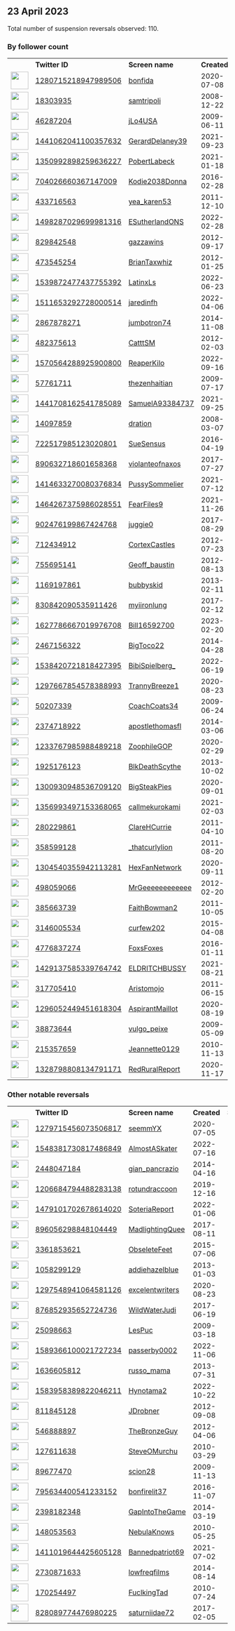 
## 23 April 2023
Total number of suspension reversals observed: 110.

### By follower count
<table><tr><th></th><th align="left">Twitter ID</th><th align="left">Screen name</th>
<th align="left">Created</th><th align="left">Status</th><th align="left">Suspended</th><th align="left">Followers</th>
<tr><td><a href="https://pbs.twimg.com/profile_images/1608753440741642240/IKcnpTnZ_normal.png"><img src="https://pbs.twimg.com/profile_images/1608753440741642240/IKcnpTnZ_normal.png" width="40px" height="40px" align="center"/></a></td><td><a href="https://twitter.com/intent/user?user_id=1280715218947989506">1280715218947989506</a></td><td><a href="https://twitter.com/bonfida">bonfida</a></td><td>2020-07-08</td><td align="center"></td><td>2023-01-19</td><td>97003</td></tr>
<tr><td><a href="https://pbs.twimg.com/profile_images/740846645261312004/goAlrBti_normal.jpg"><img src="https://pbs.twimg.com/profile_images/740846645261312004/goAlrBti_normal.jpg" width="40px" height="40px" align="center"/></a></td><td><a href="https://twitter.com/intent/user?user_id=18303935">18303935</a></td><td><a href="https://twitter.com/samtripoli">samtripoli</a></td><td>2008-12-22</td><td align="center"></td><td></td><td>59883</td></tr>
<tr><td><a href="https://pbs.twimg.com/profile_images/1649927127943225346/PVoevAOA_normal.jpg"><img src="https://pbs.twimg.com/profile_images/1649927127943225346/PVoevAOA_normal.jpg" width="40px" height="40px" align="center"/></a></td><td><a href="https://twitter.com/intent/user?user_id=46287204">46287204</a></td><td><a href="https://twitter.com/jLo4USA">jLo4USA</a></td><td>2009-06-11</td><td align="center"></td><td></td><td>14365</td></tr>
<tr><td><a href="https://pbs.twimg.com/profile_images/1651958577412620288/miZ_CsfL_normal.jpg"><img src="https://pbs.twimg.com/profile_images/1651958577412620288/miZ_CsfL_normal.jpg" width="40px" height="40px" align="center"/></a></td><td><a href="https://twitter.com/intent/user?user_id=1441062041100357632">1441062041100357632</a></td><td><a href="https://twitter.com/GerardDelaney39">GerardDelaney39</a></td><td>2021-09-23</td><td align="center"></td><td>2022-06-24</td><td>8153</td></tr>
<tr><td><a href="https://pbs.twimg.com/profile_images/1667058847985352710/kJOzJQPf_normal.jpg"><img src="https://pbs.twimg.com/profile_images/1667058847985352710/kJOzJQPf_normal.jpg" width="40px" height="40px" align="center"/></a></td><td><a href="https://twitter.com/intent/user?user_id=1350992898259636227">1350992898259636227</a></td><td><a href="https://twitter.com/PobertLabeck">PobertLabeck</a></td><td>2021-01-18</td><td align="center"></td><td>2022-03-08</td><td>6540</td></tr>
<tr><td><a href="https://pbs.twimg.com/profile_images/716367928430567426/37XH3Z4u_normal.jpg"><img src="https://pbs.twimg.com/profile_images/716367928430567426/37XH3Z4u_normal.jpg" width="40px" height="40px" align="center"/></a></td><td><a href="https://twitter.com/intent/user?user_id=704026660367147009">704026660367147009</a></td><td><a href="https://twitter.com/Kodie2038Donna">Kodie2038Donna</a></td><td>2016-02-28</td><td align="center"></td><td>2022-11-13</td><td>4794</td></tr>
<tr><td><a href="https://pbs.twimg.com/profile_images/1688078935/DPP_0106_normal.jpg"><img src="https://pbs.twimg.com/profile_images/1688078935/DPP_0106_normal.jpg" width="40px" height="40px" align="center"/></a></td><td><a href="https://twitter.com/intent/user?user_id=433716563">433716563</a></td><td><a href="https://twitter.com/yea_karen53">yea_karen53</a></td><td>2011-12-10</td><td align="center"></td><td></td><td>4660</td></tr>
<tr><td><a href="https://pbs.twimg.com/profile_images/1526876417845338114/1BmlCisT_normal.jpg"><img src="https://pbs.twimg.com/profile_images/1526876417845338114/1BmlCisT_normal.jpg" width="40px" height="40px" align="center"/></a></td><td><a href="https://twitter.com/intent/user?user_id=1498287029699981316">1498287029699981316</a></td><td><a href="https://twitter.com/ESutherlandONS">ESutherlandONS</a></td><td>2022-02-28</td><td align="center"></td><td>2023-04-06</td><td>3767</td></tr>
<tr><td><a href="https://pbs.twimg.com/profile_images/2844544664/b33bdcfb68d08e3fdbacd087032ab278_normal.jpeg"><img src="https://pbs.twimg.com/profile_images/2844544664/b33bdcfb68d08e3fdbacd087032ab278_normal.jpeg" width="40px" height="40px" align="center"/></a></td><td><a href="https://twitter.com/intent/user?user_id=829842548">829842548</a></td><td><a href="https://twitter.com/gazzawins">gazzawins</a></td><td>2012-09-17</td><td align="center"></td><td>2022-12-12</td><td>3136</td></tr>
<tr><td><a href="https://pbs.twimg.com/profile_images/482170763961970688/ilRtrBV-_normal.jpeg"><img src="https://pbs.twimg.com/profile_images/482170763961970688/ilRtrBV-_normal.jpeg" width="40px" height="40px" align="center"/></a></td><td><a href="https://twitter.com/intent/user?user_id=473545254">473545254</a></td><td><a href="https://twitter.com/BrianTaxwhiz">BrianTaxwhiz</a></td><td>2012-01-25</td><td align="center"></td><td></td><td>2837</td></tr>
<tr><td><a href="https://pbs.twimg.com/profile_images/1539872710754390016/7pBzMhzi_normal.jpg"><img src="https://pbs.twimg.com/profile_images/1539872710754390016/7pBzMhzi_normal.jpg" width="40px" height="40px" align="center"/></a></td><td><a href="https://twitter.com/intent/user?user_id=1539872477437755392">1539872477437755392</a></td><td><a href="https://twitter.com/LatinxLs">LatinxLs</a></td><td>2022-06-23</td><td align="center"></td><td>2022-12-13</td><td>2535</td></tr>
<tr><td><a href="https://pbs.twimg.com/profile_images/1511657985961246720/mk3XlCY5_normal.jpg"><img src="https://pbs.twimg.com/profile_images/1511657985961246720/mk3XlCY5_normal.jpg" width="40px" height="40px" align="center"/></a></td><td><a href="https://twitter.com/intent/user?user_id=1511653292728000514">1511653292728000514</a></td><td><a href="https://twitter.com/jaredinfh">jaredinfh</a></td><td>2022-04-06</td><td align="center"></td><td>2023-03-09</td><td>2457</td></tr>
<tr><td><a href="https://pbs.twimg.com/profile_images/1518117712265945088/xGlvNjys_normal.jpg"><img src="https://pbs.twimg.com/profile_images/1518117712265945088/xGlvNjys_normal.jpg" width="40px" height="40px" align="center"/></a></td><td><a href="https://twitter.com/intent/user?user_id=2867878271">2867878271</a></td><td><a href="https://twitter.com/jumbotron74">jumbotron74</a></td><td>2014-11-08</td><td align="center"></td><td>2022-07-25</td><td>2161</td></tr>
<tr><td><a href="https://pbs.twimg.com/profile_images/756170952136851456/GZAogyhV_normal.jpg"><img src="https://pbs.twimg.com/profile_images/756170952136851456/GZAogyhV_normal.jpg" width="40px" height="40px" align="center"/></a></td><td><a href="https://twitter.com/intent/user?user_id=482375613">482375613</a></td><td><a href="https://twitter.com/CatttSM">CatttSM</a></td><td>2012-02-03</td><td align="center"></td><td></td><td>1794</td></tr>
<tr><td><a href="https://pbs.twimg.com/profile_images/1570564515518881792/Q_3Cjjv0_normal.jpg"><img src="https://pbs.twimg.com/profile_images/1570564515518881792/Q_3Cjjv0_normal.jpg" width="40px" height="40px" align="center"/></a></td><td><a href="https://twitter.com/intent/user?user_id=1570564288925900800">1570564288925900800</a></td><td><a href="https://twitter.com/ReaperKilo">ReaperKilo</a></td><td>2022-09-16</td><td align="center"></td><td>2023-04-15</td><td>1739</td></tr>
<tr><td><a href="https://pbs.twimg.com/profile_images/1517442091844083713/5nIS2YX7_normal.jpg"><img src="https://pbs.twimg.com/profile_images/1517442091844083713/5nIS2YX7_normal.jpg" width="40px" height="40px" align="center"/></a></td><td><a href="https://twitter.com/intent/user?user_id=57761711">57761711</a></td><td><a href="https://twitter.com/thezenhaitian">thezenhaitian</a></td><td>2009-07-17</td><td align="center"></td><td>2022-05-08</td><td>1684</td></tr>
<tr><td><a href="https://pbs.twimg.com/profile_images/1594652482860449795/MkFdewuJ_normal.jpg"><img src="https://pbs.twimg.com/profile_images/1594652482860449795/MkFdewuJ_normal.jpg" width="40px" height="40px" align="center"/></a></td><td><a href="https://twitter.com/intent/user?user_id=1441708162541785089">1441708162541785089</a></td><td><a href="https://twitter.com/SamuelA93384737">SamuelA93384737</a></td><td>2021-09-25</td><td align="center"></td><td>2022-11-27</td><td>1669</td></tr>
<tr><td><a href="https://pbs.twimg.com/profile_images/1002640218556649472/-CjVBU_H_normal.jpg"><img src="https://pbs.twimg.com/profile_images/1002640218556649472/-CjVBU_H_normal.jpg" width="40px" height="40px" align="center"/></a></td><td><a href="https://twitter.com/intent/user?user_id=14097859">14097859</a></td><td><a href="https://twitter.com/dration">dration</a></td><td>2008-03-07</td><td align="center"></td><td>2023-04-15</td><td>1537</td></tr>
<tr><td><a href="https://pbs.twimg.com/profile_images/1650497832334381056/a-iS7Aue_normal.jpg"><img src="https://pbs.twimg.com/profile_images/1650497832334381056/a-iS7Aue_normal.jpg" width="40px" height="40px" align="center"/></a></td><td><a href="https://twitter.com/intent/user?user_id=722517985123020801">722517985123020801</a></td><td><a href="https://twitter.com/SueSensus">SueSensus</a></td><td>2016-04-19</td><td align="center"></td><td>2022-06-23</td><td>1318</td></tr>
<tr><td><a href="https://pbs.twimg.com/profile_images/1440789335071080452/jtNp-yqV_normal.jpg"><img src="https://pbs.twimg.com/profile_images/1440789335071080452/jtNp-yqV_normal.jpg" width="40px" height="40px" align="center"/></a></td><td><a href="https://twitter.com/intent/user?user_id=890632718601658368">890632718601658368</a></td><td><a href="https://twitter.com/violanteofnaxos">violanteofnaxos</a></td><td>2017-07-27</td><td align="center"></td><td>2022-04-27</td><td>1276</td></tr>
<tr><td><a href="https://pbs.twimg.com/profile_images/1657837313597009922/2LyeTYjw_normal.jpg"><img src="https://pbs.twimg.com/profile_images/1657837313597009922/2LyeTYjw_normal.jpg" width="40px" height="40px" align="center"/></a></td><td><a href="https://twitter.com/intent/user?user_id=1414633270080376834">1414633270080376834</a></td><td><a href="https://twitter.com/PussySommelier">PussySommelier</a></td><td>2021-07-12</td><td align="center"></td><td>2022-04-05</td><td>1274</td></tr>
<tr><td><a href="https://pbs.twimg.com/profile_images/1584199452457312263/gpPxyZ-Z_normal.jpg"><img src="https://pbs.twimg.com/profile_images/1584199452457312263/gpPxyZ-Z_normal.jpg" width="40px" height="40px" align="center"/></a></td><td><a href="https://twitter.com/intent/user?user_id=1464267375986028551">1464267375986028551</a></td><td><a href="https://twitter.com/FearFiles9">FearFiles9</a></td><td>2021-11-26</td><td align="center"></td><td>2022-11-19</td><td>1213</td></tr>
<tr><td><a href="https://pbs.twimg.com/profile_images/1531226082447446017/THE94LrY_normal.jpg"><img src="https://pbs.twimg.com/profile_images/1531226082447446017/THE94LrY_normal.jpg" width="40px" height="40px" align="center"/></a></td><td><a href="https://twitter.com/intent/user?user_id=902476199867424768">902476199867424768</a></td><td><a href="https://twitter.com/juggie0">juggie0</a></td><td>2017-08-29</td><td align="center"></td><td>2022-10-06</td><td>1128</td></tr>
<tr><td><a href="https://pbs.twimg.com/profile_images/1657391565097115650/QaCVsb0G_normal.jpg"><img src="https://pbs.twimg.com/profile_images/1657391565097115650/QaCVsb0G_normal.jpg" width="40px" height="40px" align="center"/></a></td><td><a href="https://twitter.com/intent/user?user_id=712434912">712434912</a></td><td><a href="https://twitter.com/CortexCastles">CortexCastles</a></td><td>2012-07-23</td><td align="center"></td><td>2023-04-07</td><td>1088</td></tr>
<tr><td><a href="https://pbs.twimg.com/profile_images/1651898165660995585/o7_cyw4c_normal.jpg"><img src="https://pbs.twimg.com/profile_images/1651898165660995585/o7_cyw4c_normal.jpg" width="40px" height="40px" align="center"/></a></td><td><a href="https://twitter.com/intent/user?user_id=755695141">755695141</a></td><td><a href="https://twitter.com/Geoff_baustin">Geoff_baustin</a></td><td>2012-08-13</td><td align="center"></td><td>2023-04-06</td><td>1020</td></tr>
<tr><td><a href="https://pbs.twimg.com/profile_images/496015094539497472/BVnRtK7h_normal.jpeg"><img src="https://pbs.twimg.com/profile_images/496015094539497472/BVnRtK7h_normal.jpeg" width="40px" height="40px" align="center"/></a></td><td><a href="https://twitter.com/intent/user?user_id=1169197861">1169197861</a></td><td><a href="https://twitter.com/bubbyskid">bubbyskid</a></td><td>2013-02-11</td><td align="center"></td><td>2022-03-31</td><td>942</td></tr>
<tr><td><a href="https://pbs.twimg.com/profile_images/1665523221246902272/wBU6cLm6_normal.jpg"><img src="https://pbs.twimg.com/profile_images/1665523221246902272/wBU6cLm6_normal.jpg" width="40px" height="40px" align="center"/></a></td><td><a href="https://twitter.com/intent/user?user_id=830842090535911426">830842090535911426</a></td><td><a href="https://twitter.com/myiironlung">myiironlung</a></td><td>2017-02-12</td><td align="center"></td><td></td><td>875</td></tr>
<tr><td><a href="https://pbs.twimg.com/profile_images/1644363145731866627/S0Rw0wgt_normal.jpg"><img src="https://pbs.twimg.com/profile_images/1644363145731866627/S0Rw0wgt_normal.jpg" width="40px" height="40px" align="center"/></a></td><td><a href="https://twitter.com/intent/user?user_id=1627786667019976708">1627786667019976708</a></td><td><a href="https://twitter.com/Bill16592700">Bill16592700</a></td><td>2023-02-20</td><td align="center"></td><td>2023-04-14</td><td>806</td></tr>
<tr><td><a href="https://pbs.twimg.com/profile_images/1650680629493628931/5oB1pM1j_normal.jpg"><img src="https://pbs.twimg.com/profile_images/1650680629493628931/5oB1pM1j_normal.jpg" width="40px" height="40px" align="center"/></a></td><td><a href="https://twitter.com/intent/user?user_id=2467156322">2467156322</a></td><td><a href="https://twitter.com/BigToco22">BigToco22</a></td><td>2014-04-28</td><td align="center">🔒</td><td>2022-04-23</td><td>790</td></tr>
<tr><td><a href="https://pbs.twimg.com/profile_images/1538420968137363457/KZY56NrJ_normal.jpg"><img src="https://pbs.twimg.com/profile_images/1538420968137363457/KZY56NrJ_normal.jpg" width="40px" height="40px" align="center"/></a></td><td><a href="https://twitter.com/intent/user?user_id=1538420721818427395">1538420721818427395</a></td><td><a href="https://twitter.com/BibiSpielberg_">BibiSpielberg_</a></td><td>2022-06-19</td><td align="center"></td><td>2022-08-23</td><td>747</td></tr>
<tr><td><a href="https://pbs.twimg.com/profile_images/1661897788043436033/xGOGyjz1_normal.jpg"><img src="https://pbs.twimg.com/profile_images/1661897788043436033/xGOGyjz1_normal.jpg" width="40px" height="40px" align="center"/></a></td><td><a href="https://twitter.com/intent/user?user_id=1297667854578388993">1297667854578388993</a></td><td><a href="https://twitter.com/TrannyBreeze1">TrannyBreeze1</a></td><td>2020-08-23</td><td align="center">🔒</td><td>2022-08-30</td><td>727</td></tr>
<tr><td><a href="https://pbs.twimg.com/profile_images/1647634244775170050/d_MCXExB_normal.jpg"><img src="https://pbs.twimg.com/profile_images/1647634244775170050/d_MCXExB_normal.jpg" width="40px" height="40px" align="center"/></a></td><td><a href="https://twitter.com/intent/user?user_id=50207339">50207339</a></td><td><a href="https://twitter.com/CoachCoats34">CoachCoats34</a></td><td>2009-06-24</td><td align="center"></td><td>2023-04-09</td><td>707</td></tr>
<tr><td><a href="https://pbs.twimg.com/profile_images/1494349076162306053/AAOhV18d_normal.jpg"><img src="https://pbs.twimg.com/profile_images/1494349076162306053/AAOhV18d_normal.jpg" width="40px" height="40px" align="center"/></a></td><td><a href="https://twitter.com/intent/user?user_id=2374718922">2374718922</a></td><td><a href="https://twitter.com/apostlethomasfl">apostlethomasfl</a></td><td>2014-03-06</td><td align="center"></td><td>2022-07-10</td><td>678</td></tr>
<tr><td><a href="https://pbs.twimg.com/profile_images/1649965315290279936/cDCvmpB0_normal.jpg"><img src="https://pbs.twimg.com/profile_images/1649965315290279936/cDCvmpB0_normal.jpg" width="40px" height="40px" align="center"/></a></td><td><a href="https://twitter.com/intent/user?user_id=1233767985988489218">1233767985988489218</a></td><td><a href="https://twitter.com/ZoophileGOP">ZoophileGOP</a></td><td>2020-02-29</td><td align="center"></td><td>2022-08-09</td><td>639</td></tr>
<tr><td><a href="https://pbs.twimg.com/profile_images/1649845226473676803/FRkeAu6G_normal.jpg"><img src="https://pbs.twimg.com/profile_images/1649845226473676803/FRkeAu6G_normal.jpg" width="40px" height="40px" align="center"/></a></td><td><a href="https://twitter.com/intent/user?user_id=1925176123">1925176123</a></td><td><a href="https://twitter.com/BlkDeathScythe">BlkDeathScythe</a></td><td>2013-10-02</td><td align="center"></td><td>2022-05-14</td><td>624</td></tr>
<tr><td><a href="https://pbs.twimg.com/profile_images/1538418258428280833/A1_FkB2A_normal.jpg"><img src="https://pbs.twimg.com/profile_images/1538418258428280833/A1_FkB2A_normal.jpg" width="40px" height="40px" align="center"/></a></td><td><a href="https://twitter.com/intent/user?user_id=1300930948536709120">1300930948536709120</a></td><td><a href="https://twitter.com/BigSteakPies">BigSteakPies</a></td><td>2020-09-01</td><td align="center"></td><td>2022-06-23</td><td>570</td></tr>
<tr><td><a href="https://pbs.twimg.com/profile_images/1649842536809201664/OqLZskiN_normal.jpg"><img src="https://pbs.twimg.com/profile_images/1649842536809201664/OqLZskiN_normal.jpg" width="40px" height="40px" align="center"/></a></td><td><a href="https://twitter.com/intent/user?user_id=1356993497153368065">1356993497153368065</a></td><td><a href="https://twitter.com/callmekurokami">callmekurokami</a></td><td>2021-02-03</td><td align="center">🔒</td><td>2022-04-11</td><td>568</td></tr>
<tr><td><a href="https://pbs.twimg.com/profile_images/1139944904308793344/7OtEXVRg_normal.jpg"><img src="https://pbs.twimg.com/profile_images/1139944904308793344/7OtEXVRg_normal.jpg" width="40px" height="40px" align="center"/></a></td><td><a href="https://twitter.com/intent/user?user_id=280229861">280229861</a></td><td><a href="https://twitter.com/ClareHCurrie">ClareHCurrie</a></td><td>2011-04-10</td><td align="center"></td><td>2023-03-25</td><td>567</td></tr>
<tr><td><a href="https://pbs.twimg.com/profile_images/1648338906545369090/PC0Q8l0y_normal.jpg"><img src="https://pbs.twimg.com/profile_images/1648338906545369090/PC0Q8l0y_normal.jpg" width="40px" height="40px" align="center"/></a></td><td><a href="https://twitter.com/intent/user?user_id=358599128">358599128</a></td><td><a href="https://twitter.com/_thatcurlylion">_thatcurlylion</a></td><td>2011-08-20</td><td align="center"></td><td>2023-01-04</td><td>556</td></tr>
<tr><td><a href="https://pbs.twimg.com/profile_images/1450841326459789312/p52iDK5B_normal.jpg"><img src="https://pbs.twimg.com/profile_images/1450841326459789312/p52iDK5B_normal.jpg" width="40px" height="40px" align="center"/></a></td><td><a href="https://twitter.com/intent/user?user_id=1304540355942113281">1304540355942113281</a></td><td><a href="https://twitter.com/HexFanNetwork">HexFanNetwork</a></td><td>2020-09-11</td><td align="center"></td><td>2022-08-18</td><td>549</td></tr>
<tr><td><a href="https://pbs.twimg.com/profile_images/1094781880652554241/p2i2L5dI_normal.jpg"><img src="https://pbs.twimg.com/profile_images/1094781880652554241/p2i2L5dI_normal.jpg" width="40px" height="40px" align="center"/></a></td><td><a href="https://twitter.com/intent/user?user_id=498059066">498059066</a></td><td><a href="https://twitter.com/MrGeeeeeeeeeeee">MrGeeeeeeeeeeee</a></td><td>2012-02-20</td><td align="center"></td><td>2022-12-20</td><td>545</td></tr>
<tr><td><a href="https://pbs.twimg.com/profile_images/1540248847670280193/xD-dK8zF_normal.jpg"><img src="https://pbs.twimg.com/profile_images/1540248847670280193/xD-dK8zF_normal.jpg" width="40px" height="40px" align="center"/></a></td><td><a href="https://twitter.com/intent/user?user_id=385663739">385663739</a></td><td><a href="https://twitter.com/FaithBowman2">FaithBowman2</a></td><td>2011-10-05</td><td align="center"></td><td>2022-08-18</td><td>533</td></tr>
<tr><td><a href="https://pbs.twimg.com/profile_images/1649508720315908097/VrJJisxL_normal.jpg"><img src="https://pbs.twimg.com/profile_images/1649508720315908097/VrJJisxL_normal.jpg" width="40px" height="40px" align="center"/></a></td><td><a href="https://twitter.com/intent/user?user_id=3146005534">3146005534</a></td><td><a href="https://twitter.com/curfew202">curfew202</a></td><td>2015-04-08</td><td align="center"></td><td>2022-04-23</td><td>504</td></tr>
<tr><td><a href="https://pbs.twimg.com/profile_images/905212717044137984/BS9FS3Fw_normal.jpg"><img src="https://pbs.twimg.com/profile_images/905212717044137984/BS9FS3Fw_normal.jpg" width="40px" height="40px" align="center"/></a></td><td><a href="https://twitter.com/intent/user?user_id=4776837274">4776837274</a></td><td><a href="https://twitter.com/FoxsFoxes">FoxsFoxes</a></td><td>2016-01-11</td><td align="center"></td><td>2022-07-08</td><td>451</td></tr>
<tr><td><a href="https://pbs.twimg.com/profile_images/1664858903887196160/-DuVTPdE_normal.jpg"><img src="https://pbs.twimg.com/profile_images/1664858903887196160/-DuVTPdE_normal.jpg" width="40px" height="40px" align="center"/></a></td><td><a href="https://twitter.com/intent/user?user_id=1429137585339764742">1429137585339764742</a></td><td><a href="https://twitter.com/ELDRITCHBUSSY">ELDRITCHBUSSY</a></td><td>2021-08-21</td><td align="center"></td><td>2022-03-12</td><td>445</td></tr>
<tr><td><a href="https://pbs.twimg.com/profile_images/1661963576557424640/4cH84ugc_normal.jpg"><img src="https://pbs.twimg.com/profile_images/1661963576557424640/4cH84ugc_normal.jpg" width="40px" height="40px" align="center"/></a></td><td><a href="https://twitter.com/intent/user?user_id=317705410">317705410</a></td><td><a href="https://twitter.com/Aristomojo">Aristomojo</a></td><td>2011-06-15</td><td align="center"></td><td>2022-07-22</td><td>415</td></tr>
<tr><td><a href="https://pbs.twimg.com/profile_images/1650158007085326336/x_13qFV5_normal.jpg"><img src="https://pbs.twimg.com/profile_images/1650158007085326336/x_13qFV5_normal.jpg" width="40px" height="40px" align="center"/></a></td><td><a href="https://twitter.com/intent/user?user_id=1296052449451618304">1296052449451618304</a></td><td><a href="https://twitter.com/AspirantMaillot">AspirantMaillot</a></td><td>2020-08-19</td><td align="center"></td><td></td><td>412</td></tr>
<tr><td><a href="https://pbs.twimg.com/profile_images/1597746333762437121/oFybhssU_normal.jpg"><img src="https://pbs.twimg.com/profile_images/1597746333762437121/oFybhssU_normal.jpg" width="40px" height="40px" align="center"/></a></td><td><a href="https://twitter.com/intent/user?user_id=38873644">38873644</a></td><td><a href="https://twitter.com/vulgo_peixe">vulgo_peixe</a></td><td>2009-05-09</td><td align="center"></td><td>2022-12-11</td><td>400</td></tr>
<tr><td><a href="https://pbs.twimg.com/profile_images/1339687527557574660/lG6jwKeA_normal.jpg"><img src="https://pbs.twimg.com/profile_images/1339687527557574660/lG6jwKeA_normal.jpg" width="40px" height="40px" align="center"/></a></td><td><a href="https://twitter.com/intent/user?user_id=215357659">215357659</a></td><td><a href="https://twitter.com/Jeannette0129">Jeannette0129</a></td><td>2010-11-13</td><td align="center"></td><td></td><td>377</td></tr>
<tr><td><a href="https://pbs.twimg.com/profile_images/1329113014344306689/TkcwTS5F_normal.jpg"><img src="https://pbs.twimg.com/profile_images/1329113014344306689/TkcwTS5F_normal.jpg" width="40px" height="40px" align="center"/></a></td><td><a href="https://twitter.com/intent/user?user_id=1328798808134791171">1328798808134791171</a></td><td><a href="https://twitter.com/RedRuralReport">RedRuralReport</a></td><td>2020-11-17</td><td align="center"></td><td>2022-06-08</td><td>358</td></tr>
</table>

### Other notable reversals
<table><tr><th></th><th align="left">Twitter ID</th><th align="left">Screen name</th>
<th align="left">Created</th><th align="left">Status</th><th align="left">Suspended</th><th align="left">Followers</th>
<tr><td><a href="https://pbs.twimg.com/profile_images/1653857550721220612/wBnH5WTU_normal.jpg"><img src="https://pbs.twimg.com/profile_images/1653857550721220612/wBnH5WTU_normal.jpg" width="40px" height="40px" align="center"/></a></td><td><a href="https://twitter.com/intent/user?user_id=1279715456073506817">1279715456073506817</a></td><td><a href="https://twitter.com/seemmYX">seemmYX</a></td><td>2020-07-05</td><td align="center"></td><td>2022-12-30</td><td>187</td></tr>
<tr><td><a href="https://pbs.twimg.com/profile_images/1589537050121977856/Ky_1keVv_normal.jpg"><img src="https://pbs.twimg.com/profile_images/1589537050121977856/Ky_1keVv_normal.jpg" width="40px" height="40px" align="center"/></a></td><td><a href="https://twitter.com/intent/user?user_id=1548381730817486849">1548381730817486849</a></td><td><a href="https://twitter.com/AlmostASkater">AlmostASkater</a></td><td>2022-07-16</td><td align="center"></td><td>2022-12-20</td><td>82</td></tr>
<tr><td><a href="https://pbs.twimg.com/profile_images/1486855223465451526/FeOvpxsc_normal.jpg"><img src="https://pbs.twimg.com/profile_images/1486855223465451526/FeOvpxsc_normal.jpg" width="40px" height="40px" align="center"/></a></td><td><a href="https://twitter.com/intent/user?user_id=2448047184">2448047184</a></td><td><a href="https://twitter.com/gian_pancrazio">gian_pancrazio</a></td><td>2014-04-16</td><td align="center"></td><td>2023-04-11</td><td>111</td></tr>
<tr><td><a href="https://pbs.twimg.com/profile_images/1246148042492973058/XebvJvwk_normal.jpg"><img src="https://pbs.twimg.com/profile_images/1246148042492973058/XebvJvwk_normal.jpg" width="40px" height="40px" align="center"/></a></td><td><a href="https://twitter.com/intent/user?user_id=1206684794488283138">1206684794488283138</a></td><td><a href="https://twitter.com/rotundraccoon">rotundraccoon</a></td><td>2019-12-16</td><td align="center"></td><td>2023-01-04</td><td>51</td></tr>
<tr><td><a href="https://pbs.twimg.com/profile_images/1661425925706186753/XTi-N2Aw_normal.jpg"><img src="https://pbs.twimg.com/profile_images/1661425925706186753/XTi-N2Aw_normal.jpg" width="40px" height="40px" align="center"/></a></td><td><a href="https://twitter.com/intent/user?user_id=1479101702678614020">1479101702678614020</a></td><td><a href="https://twitter.com/SoteriaReport">SoteriaReport</a></td><td>2022-01-06</td><td align="center"></td><td>2023-04-18</td><td>336</td></tr>
<tr><td><a href="https://pbs.twimg.com/profile_images/1639397695520399360/-ypWRNgM_normal.png"><img src="https://pbs.twimg.com/profile_images/1639397695520399360/-ypWRNgM_normal.png" width="40px" height="40px" align="center"/></a></td><td><a href="https://twitter.com/intent/user?user_id=896056298848104449">896056298848104449</a></td><td><a href="https://twitter.com/MadlightingQuee">MadlightingQuee</a></td><td>2017-08-11</td><td align="center"></td><td>2023-03-28</td><td>7</td></tr>
<tr><td><a href="https://pbs.twimg.com/profile_images/1650092105102966784/sO6O2t0g_normal.jpg"><img src="https://pbs.twimg.com/profile_images/1650092105102966784/sO6O2t0g_normal.jpg" width="40px" height="40px" align="center"/></a></td><td><a href="https://twitter.com/intent/user?user_id=3361853621">3361853621</a></td><td><a href="https://twitter.com/ObseleteFeet">ObseleteFeet</a></td><td>2015-07-06</td><td align="center">🔒</td><td>2022-11-20</td><td>292</td></tr>
<tr><td><a href="https://pbs.twimg.com/profile_images/1482013423223386117/HmK9JZs5_normal.jpg"><img src="https://pbs.twimg.com/profile_images/1482013423223386117/HmK9JZs5_normal.jpg" width="40px" height="40px" align="center"/></a></td><td><a href="https://twitter.com/intent/user?user_id=1058299129">1058299129</a></td><td><a href="https://twitter.com/addiehazelblue">addiehazelblue</a></td><td>2013-01-03</td><td align="center"></td><td>2023-02-15</td><td>1</td></tr>
<tr><td><a href="https://pbs.twimg.com/profile_images/1297555340939190273/65O-CRzH_normal.jpg"><img src="https://pbs.twimg.com/profile_images/1297555340939190273/65O-CRzH_normal.jpg" width="40px" height="40px" align="center"/></a></td><td><a href="https://twitter.com/intent/user?user_id=1297548941064581126">1297548941064581126</a></td><td><a href="https://twitter.com/excelentwriters">excelentwriters</a></td><td>2020-08-23</td><td align="center"></td><td>2023-04-05</td><td>245</td></tr>
<tr><td><a href="https://pbs.twimg.com/profile_images/1652193789228773376/7Gjoyg2A_normal.jpg"><img src="https://pbs.twimg.com/profile_images/1652193789228773376/7Gjoyg2A_normal.jpg" width="40px" height="40px" align="center"/></a></td><td><a href="https://twitter.com/intent/user?user_id=876852935652724736">876852935652724736</a></td><td><a href="https://twitter.com/WildWaterJudi">WildWaterJudi</a></td><td>2017-06-19</td><td align="center"></td><td>2023-04-09</td><td>21</td></tr>
<tr><td><a href="https://pbs.twimg.com/profile_images/1648434780302712832/7cjb0qMM_normal.jpg"><img src="https://pbs.twimg.com/profile_images/1648434780302712832/7cjb0qMM_normal.jpg" width="40px" height="40px" align="center"/></a></td><td><a href="https://twitter.com/intent/user?user_id=25098663">25098663</a></td><td><a href="https://twitter.com/LesPuc">LesPuc</a></td><td>2009-03-18</td><td align="center"></td><td>2023-03-27</td><td>147</td></tr>
<tr><td><a href="https://pbs.twimg.com/profile_images/1601385138709053443/OdTMLtbD_normal.jpg"><img src="https://pbs.twimg.com/profile_images/1601385138709053443/OdTMLtbD_normal.jpg" width="40px" height="40px" align="center"/></a></td><td><a href="https://twitter.com/intent/user?user_id=1589366100021727234">1589366100021727234</a></td><td><a href="https://twitter.com/passerby0002">passerby0002</a></td><td>2022-11-06</td><td align="center"></td><td>2023-04-13</td><td>2</td></tr>
<tr><td><a href="https://pbs.twimg.com/profile_images/1654849912335466496/a2_wbx4g_normal.jpg"><img src="https://pbs.twimg.com/profile_images/1654849912335466496/a2_wbx4g_normal.jpg" width="40px" height="40px" align="center"/></a></td><td><a href="https://twitter.com/intent/user?user_id=1636605812">1636605812</a></td><td><a href="https://twitter.com/russo_mama">russo_mama</a></td><td>2013-07-31</td><td align="center">🔒</td><td>2022-11-30</td><td>16</td></tr>
<tr><td><a href="https://pbs.twimg.com/profile_images/1648717176440856576/d2LKIAqY_normal.jpg"><img src="https://pbs.twimg.com/profile_images/1648717176440856576/d2LKIAqY_normal.jpg" width="40px" height="40px" align="center"/></a></td><td><a href="https://twitter.com/intent/user?user_id=1583958389822046211">1583958389822046211</a></td><td><a href="https://twitter.com/Hynotama2">Hynotama2</a></td><td>2022-10-22</td><td align="center">🚫</td><td>2022-12-01</td><td>48</td></tr>
<tr><td><a href="https://abs.twimg.com/sticky/default_profile_images/default_profile_normal.png"><img src="https://abs.twimg.com/sticky/default_profile_images/default_profile_normal.png" width="40px" height="40px" align="center"/></a></td><td><a href="https://twitter.com/intent/user?user_id=811845128">811845128</a></td><td><a href="https://twitter.com/JDrobner">JDrobner</a></td><td>2012-09-08</td><td align="center"></td><td>2022-09-04</td><td>7</td></tr>
<tr><td><a href="https://pbs.twimg.com/profile_images/479370717633343488/Vbovc52H_normal.jpeg"><img src="https://pbs.twimg.com/profile_images/479370717633343488/Vbovc52H_normal.jpeg" width="40px" height="40px" align="center"/></a></td><td><a href="https://twitter.com/intent/user?user_id=546888897">546888897</a></td><td><a href="https://twitter.com/TheBronzeGuy">TheBronzeGuy</a></td><td>2012-04-06</td><td align="center"></td><td>2023-03-05</td><td>13</td></tr>
<tr><td><a href="https://pbs.twimg.com/profile_images/1496529892057522188/eLNuhxO7_normal.jpg"><img src="https://pbs.twimg.com/profile_images/1496529892057522188/eLNuhxO7_normal.jpg" width="40px" height="40px" align="center"/></a></td><td><a href="https://twitter.com/intent/user?user_id=127611638">127611638</a></td><td><a href="https://twitter.com/SteveOMurchu">SteveOMurchu</a></td><td>2010-03-29</td><td align="center"></td><td>2023-04-06</td><td>137</td></tr>
<tr><td><a href="https://pbs.twimg.com/profile_images/1649076619867217922/KO2VCCzV_normal.jpg"><img src="https://pbs.twimg.com/profile_images/1649076619867217922/KO2VCCzV_normal.jpg" width="40px" height="40px" align="center"/></a></td><td><a href="https://twitter.com/intent/user?user_id=89677470">89677470</a></td><td><a href="https://twitter.com/scion28">scion28</a></td><td>2009-11-13</td><td align="center"></td><td>2023-04-06</td><td>19</td></tr>
<tr><td><a href="https://pbs.twimg.com/profile_images/1585543657213632513/0_QDOZJS_normal.jpg"><img src="https://pbs.twimg.com/profile_images/1585543657213632513/0_QDOZJS_normal.jpg" width="40px" height="40px" align="center"/></a></td><td><a href="https://twitter.com/intent/user?user_id=795634400541233152">795634400541233152</a></td><td><a href="https://twitter.com/bonfirelit37">bonfirelit37</a></td><td>2016-11-07</td><td align="center"></td><td>2023-04-06</td><td>3</td></tr>
<tr><td><a href="https://pbs.twimg.com/profile_images/1092811077841240064/Mqw8VMrL_normal.jpg"><img src="https://pbs.twimg.com/profile_images/1092811077841240064/Mqw8VMrL_normal.jpg" width="40px" height="40px" align="center"/></a></td><td><a href="https://twitter.com/intent/user?user_id=2398182348">2398182348</a></td><td><a href="https://twitter.com/GapIntoTheGame">GapIntoTheGame</a></td><td>2014-03-19</td><td align="center"></td><td>2023-03-19</td><td>32</td></tr>
<tr><td><a href="https://pbs.twimg.com/profile_images/1617862955537661953/0Vm7Jvpe_normal.jpg"><img src="https://pbs.twimg.com/profile_images/1617862955537661953/0Vm7Jvpe_normal.jpg" width="40px" height="40px" align="center"/></a></td><td><a href="https://twitter.com/intent/user?user_id=148053563">148053563</a></td><td><a href="https://twitter.com/NebulaKnows">NebulaKnows</a></td><td>2010-05-25</td><td align="center"></td><td>2023-04-04</td><td>278</td></tr>
<tr><td><a href="https://pbs.twimg.com/profile_images/1411020313308106756/CtpHO-_I_normal.jpg"><img src="https://pbs.twimg.com/profile_images/1411020313308106756/CtpHO-_I_normal.jpg" width="40px" height="40px" align="center"/></a></td><td><a href="https://twitter.com/intent/user?user_id=1411019644425605128">1411019644425605128</a></td><td><a href="https://twitter.com/Bannedpatriot69">Bannedpatriot69</a></td><td>2021-07-02</td><td align="center"></td><td>2022-07-20</td><td>84</td></tr>
<tr><td><a href="https://pbs.twimg.com/profile_images/1471027160060104708/8OtVqkro_normal.jpg"><img src="https://pbs.twimg.com/profile_images/1471027160060104708/8OtVqkro_normal.jpg" width="40px" height="40px" align="center"/></a></td><td><a href="https://twitter.com/intent/user?user_id=2730871633">2730871633</a></td><td><a href="https://twitter.com/lowfreqfilms">lowfreqfilms</a></td><td>2014-08-14</td><td align="center"></td><td>2022-04-26</td><td>284</td></tr>
<tr><td><a href="https://pbs.twimg.com/profile_images/1517611887252447238/HhuU_ZDF_normal.jpg"><img src="https://pbs.twimg.com/profile_images/1517611887252447238/HhuU_ZDF_normal.jpg" width="40px" height="40px" align="center"/></a></td><td><a href="https://twitter.com/intent/user?user_id=170254497">170254497</a></td><td><a href="https://twitter.com/FuclkingTad">FuclkingTad</a></td><td>2010-07-24</td><td align="center"></td><td>2023-01-01</td><td>79</td></tr>
<tr><td><a href="https://pbs.twimg.com/profile_images/1509529916362043398/ShGHaH08_normal.jpg"><img src="https://pbs.twimg.com/profile_images/1509529916362043398/ShGHaH08_normal.jpg" width="40px" height="40px" align="center"/></a></td><td><a href="https://twitter.com/intent/user?user_id=828089774476980225">828089774476980225</a></td><td><a href="https://twitter.com/saturniidae72">saturniidae72</a></td><td>2017-02-05</td><td align="center"></td><td>2022-10-14</td><td>108</td></tr>
</table>
